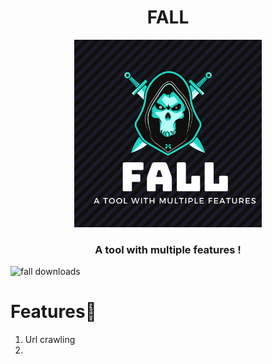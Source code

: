 <h1 align="center">FALL</h1>
<p align="center"><img src="https://github.com/DevanshRaghav75/FALL/blob/main/FALL%20logo.png"  width="300" height="300" />
<h3 align="center">A tool with multiple features !</h3>

![fall downloads](http://www.somsubhra.com/github-release-stats/?username=DevanshRaghav75&repository=FALL)


# Features🍳

1. Url crawling
2. 

